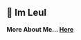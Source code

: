 <b>
  <h2>👋 Im Leul</h1>
  <p>More About Me... <a href="https://leularia.vercel.app">Here</a></p>
</b>

<!-- <table border="0">
  <tr>
    <td>
      <h2>&nbsp;&nbsp;&nbsp;&nbsp; 👋 Im Leul &nbsp;&nbsp;&nbsp;&nbsp;&nbsp;&nbsp;&nbsp;&nbsp;&nbsp;</h1>
      <a href="https://leularia.vercel.app">&nbsp;&nbsp;&nbsp;More About Me...</a>  
    </td>
    <td>
      <img width="300px" align="center" src="https://i.giphy.com/media/26BGIqWh2R1fi6JDa/giphy.gif" />
    </td>
    <td>
      <img width="300px" align="center" src="https://media1.giphy.com/media/13HgwGsXF0aiGY/giphy.gif" />
    </td>
  </tr>
</table> -->
